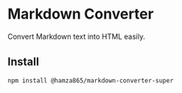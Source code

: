 # Markdown Converter

Convert Markdown text into HTML easily.

## Install
```bash
npm install @hamza865/markdown-converter-super